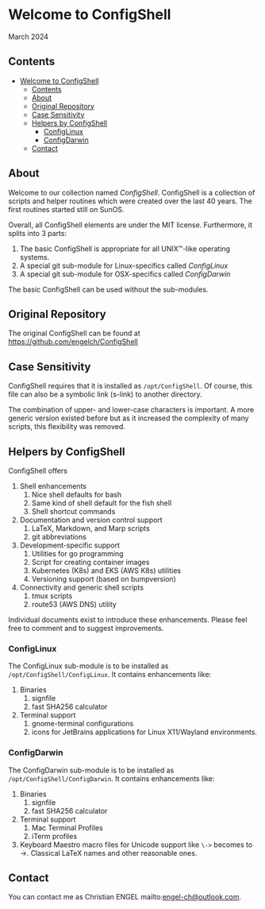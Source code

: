 # Welcome to ConfigShell

March 2024

## Contents

- [Welcome to ConfigShell](#welcome-to-configshell)
  - [Contents](#contents)
  - [About](#about)
  - [Original Repository](#original-repository)
  - [Case Sensitivity](#case-sensitivity)
  - [Helpers by ConfigShell](#helpers-by-configshell)
    - [ConfigLinux](#configlinux)
    - [ConfigDarwin](#configdarwin)
  - [Contact](#contact)

## About

Welcome to our collection named *ConfigShell*. ConfigShell is a collection of scripts and helper routines which were created over the last 40 years. The first routines started still on SunOS.

Overall, all ConfigShell elements are under the MIT license. Furthermore, it splits into 3 parts:

1. The basic ConfigShell is appropriate for all UNIX™-like operating systems.
2. A special git sub-module for Linux-specifics called *ConfigLinux*
3. A special git sub-module for OSX-specifics called *ConfigDarwin*

The basic ConfigShell can be used without the sub-modules.

## Original Repository

The original ConfigShell can be found at https://github.com/engelch/ConfigShell

## Case Sensitivity

ConfigShell requires that it is installed as `/opt/ConfigShell`. Of course, this file can also be a symbolic link (s-link) to another directory.

The combination of upper- and lower-case characters is important. A more generic version existed before but as it increased the complexity of many scripts, this flexibility was removed.

## Helpers by ConfigShell

ConfigShell offers

1. Shell enhancements
   1. Nice shell defaults for bash
   2. Same kind of shell default for the fish shell
   3. Shell shortcut commands
2. Documentation and version control support
   1. LaTeX, Markdown, and Marp scripts
   2. git abbreviations
3. Development-specific support
   1. Utilities for go programming
   2. Script for creating container images
   3. Kubernetes (K8s) and EKS (AWS K8s) utilities
   4. Versioning support (based on bumpversion)
4. Connectivity and generic shell scripts
   1.  tmux scripts
   2.  route53 (AWS DNS) utility

Individual documents exist to introduce these enhancements. Please feel free to comment and to suggest improvements.

### ConfigLinux

The ConfigLinux sub-module is to be installed as `/opt/ConfigShell/ConfigLinux`. It contains enhancements like:

1. Binaries
   1. signfile
   2. fast SHA256 calculator
2. Terminal support
   1. gnome-terminal configurations
   2. icons for JetBrains applications for Linux X11/Wayland environments.

### ConfigDarwin

The ConfigDarwin sub-module is to be installed as `/opt/ConfigShell/ConfigDarwin`. It contains enhancements like:

1. Binaries
   1. signfile
   2. fast SHA256 calculator
2. Terminal support
   1. Mac Terminal Profiles
   2. iTerm profiles
3. Keyboard Maestro macro files for Unicode support like `\->` becomes to →. Classical LaTeX names and other reasonable ones.

## Contact

You can contact me as Christian ENGEL mailto:engel-ch@outlook.com.
